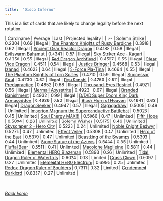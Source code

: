 ```yaml
---
title:  "Disco Inferno"
---
```


This is a list of cards that are likely to change legality before the next rotation.

| Card name | Average | Last | Projected legality |
| :-- |
[Solemn Strike](https://db.ygoprodeck.com/card/?search=Solemn%20Strike) | 0.2304 | 0.69 | Illegal |
[The Phantom Knights of Rusty Bardiche](https://db.ygoprodeck.com/card/?search=The%20Phantom%20Knights%20of%20Rusty%20Bardiche) | 0.3918 | 0.62 | Illegal |
[Ancient Gear Reactor Dragon](https://db.ygoprodeck.com/card/?search=Ancient%20Gear%20Reactor%20Dragon) | 0.4188 | 0.58 | Illegal |
[Evilswarm Bahamut](https://db.ygoprodeck.com/card/?search=Evilswarm%20Bahamut) | 0.4341 | 0.57 | Illegal |
[Sky Striker Ace - Kagari](https://db.ygoprodeck.com/card/?search=Sky%20Striker%20Ace%20-%20Kagari) | 0.4350 | 0.55 | Illegal |
[Red Dragon Archfiend](https://db.ygoprodeck.com/card/?search=Red%20Dragon%20Archfiend) | 0.4507 | 0.55 | Illegal |
[Clear Vice Dragon](https://db.ygoprodeck.com/card/?search=Clear%20Vice%20Dragon) | 0.4511 | 0.54 | Illegal |
[Justice Bringer](https://db.ygoprodeck.com/card/?search=Justice%20Bringer) | 0.4568 | 0.53 | Illegal |
[Izanagi](https://db.ygoprodeck.com/card/?search=Izanagi) | 0.4623 | 0.64 | Illegal |
[S-Force Pla-Tina](https://db.ygoprodeck.com/card/?search=S-Force%20Pla-Tina) | 0.4664 | 0.55 | Illegal |
[The Phantom Knights of Torn Scales](https://db.ygoprodeck.com/card/?search=The%20Phantom%20Knights%20of%20Torn%20Scales) | 0.4710 | 0.59 | Illegal |
[Successor Soul](https://db.ygoprodeck.com/card/?search=Successor%20Soul) | 0.4730 | 0.52 | Illegal |
[Ryu Senshi](https://db.ygoprodeck.com/card/?search=Ryu%20Senshi) | 0.4759 | 0.57 | Illegal |
[Predapractice](https://db.ygoprodeck.com/card/?search=Predapractice) | 0.4852 | 0.68 | Illegal |
[Thousand-Eyes Restrict](https://db.ygoprodeck.com/card/?search=Thousand-Eyes%20Restrict) | 0.4921 | 0.56 | Illegal |
[Mermail Abysstrite](https://db.ygoprodeck.com/card/?search=Mermail%20Abysstrite) | 0.4923 | 0.67 | Illegal |
[Branded Banishment](https://db.ygoprodeck.com/card/?search=Branded%20Banishment) | 0.4932 | 0.99 | Illegal |
[D/D/D Super Doom King Dark Armageddon](https://db.ygoprodeck.com/card/?search=D/D/D%20Super%20Doom%20King%20Dark%20Armageddon) | 0.4939 | 0.52 | Illegal |
[Black Horn of Heaven](https://db.ygoprodeck.com/card/?search=Black%20Horn%20of%20Heaven) | 0.4941 | 0.63 | Illegal |
[Dragon Seeker](https://db.ygoprodeck.com/card/?search=Dragon%20Seeker) | 0.4947 | 0.57 | Illegal |
[Gagagadraw](https://db.ygoprodeck.com/card/?search=Gagagadraw) | 0.5005 | 0.49 | Unlimited |
[Imperion Magnum the Superconductive Battlebot](https://db.ygoprodeck.com/card/?search=Imperion%20Magnum%20the%20Superconductive%20Battlebot) | 0.5023 | 0.45 | Unlimited |
[Soul Energy MAX!!!](https://db.ygoprodeck.com/card/?search=Soul%20Energy%20MAX!!!) | 0.5066 | 0.47 | Unlimited |
[Fifth Hope](https://db.ygoprodeck.com/card/?search=Fifth%20Hope) | 0.5094 | 0.26 | Unlimited |
[Solemn Wishes](https://db.ygoprodeck.com/card/?search=Solemn%20Wishes) | 0.5175 | 0.46 | Unlimited |
[Skyscraper 2 - Hero City](https://db.ygoprodeck.com/card/?search=Skyscraper%202%20-%20Hero%20City) | 0.5223 | 0.24 | Unlimited |
[Noble Knight Bedwyr](https://db.ygoprodeck.com/card/?search=Noble%20Knight%20Bedwyr) | 0.5275 | 0.47 | Unlimited |
[Effect Veiler](https://db.ygoprodeck.com/card/?search=Effect%20Veiler) | 0.5308 | 0.47 | Unlimited |
[Hero of the East](https://db.ygoprodeck.com/card/?search=Hero%20of%20the%20East) | 0.5379 | 0.47 | Unlimited |
[Beastking of the Swamps](https://db.ygoprodeck.com/card/?search=Beastking%20of%20the%20Swamps) | 0.5393 | 0.44 | Unlimited |
[Stone Statue of the Aztecs](https://db.ygoprodeck.com/card/?search=Stone%20Statue%20of%20the%20Aztecs) | 0.5434 | 0.35 | Unlimited |
[Fluffal Bear](https://db.ygoprodeck.com/card/?search=Fluffal%20Bear) | 0.5511 | 0.41 | Unlimited |
[Madolche Magileine](https://db.ygoprodeck.com/card/?search=Madolche%20Magileine) | 0.5811 | 0.44 | Unlimited |
[Elemental HERO Blazeman](https://db.ygoprodeck.com/card/?search=Elemental%20HERO%20Blazeman) | 0.5893 | 0.26 | Unlimited |
[Tidal, Dragon Ruler of Waterfalls](https://db.ygoprodeck.com/card/?search=Tidal,%20Dragon%20Ruler%20of%20Waterfalls) | 0.6024 | 0.13 | Limited |
[Crass Clown](https://db.ygoprodeck.com/card/?search=Crass%20Clown) | 0.6097 | 0.27 | Unlimited |
[Elemental HERO Electrum](https://db.ygoprodeck.com/card/?search=Elemental%20HERO%20Electrum) | 0.6995 | 0.25 | Unlimited |
[Redox, Dragon Ruler of Boulders](https://db.ygoprodeck.com/card/?search=Redox,%20Dragon%20Ruler%20of%20Boulders) | 0.7311 | 0.32 | Limited |
[Condemned Darklord](https://db.ygoprodeck.com/card/?search=Condemned%20Darklord) | 0.8337 | 0.27 | Unlimited |

<br>

###### [Back home](index)